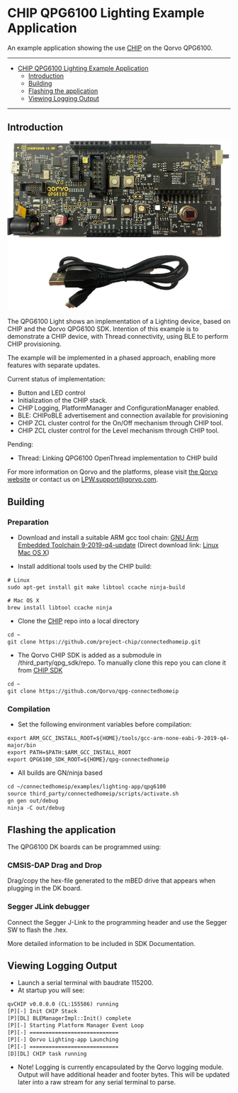 # CHIP QPG6100 Lighting Example Application

An example application showing the use
[CHIP](https://github.com/project-chip/connectedhomeip) on the Qorvo QPG6100.

---

-   [CHIP QPG6100 Lighting Example Application](#chip-qpg6100-lighting-example-application)
    -   [Introduction](#introduction)
    -   [Building](#building)
    -   [Flashing the application](#flashing-the-application)
    -   [Viewing Logging Output](#viewing-logging-output)

---

## Introduction

![QPG6100 DK board](../../platform/qpg6100/doc/QPG6100_DK_Board.jpg)

The QPG6100 Light shows an implementation of a Lighting device, based on CHIP
and the Qorvo QPG6100 SDK. Intention of this example is to demonstrate a CHIP
device, with Thread connectivity, using BLE to perform CHIP provisioning.

The example will be implemented in a phased approach, enabling more features
with separate updates.

Current status of implementation:

-   Button and LED control
-   Initialization of the CHIP stack.
-   CHIP Logging, PlatformManager and ConfigurationManager enabled.
-   BLE: CHIPoBLE advertisement and connection available for provisioning
-   CHIP ZCL cluster control for the On/Off mechanism through CHIP tool.
-   CHIP ZCL cluster control for the Level mechanism through CHIP tool.

Pending:

-   Thread: Linking QPG6100 OpenThread implementation to CHIP build

For more information on Qorvo and the platforms, please visit
[the Qorvo website](http://www.qorvo.com) or contact us on
LPW.support@qorvo.com.

## Building

### Preparation

-   Download and install a suitable ARM gcc tool chain:
    [GNU Arm Embedded Toolchain 9-2019-q4-update](https://developer.arm.com/tools-and-software/open-source-software/developer-tools/gnu-toolchain/gnu-rm/downloads)
    (Direct download link:
    [Linux](https://armkeil.blob.core.windows.net/developer/Files/downloads/gnu-rm/9-2019q4/gcc-arm-none-eabi-9-2019-q4-major-x86_64-linux.tar.bz2)
    [Mac OS X](https://armkeil.blob.core.windows.net/developer/Files/downloads/gnu-rm/9-2019q4/gcc-arm-none-eabi-9-2019-q4-major-mac.tar.bz2))

-   Install additional tools used by the CHIP build:

```
# Linux
sudo apt-get install git make libtool ccache ninja-build
```

```
# Mac OS X
brew install libtool ccache ninja
```

-   Clone the [CHIP](https://github.com/project-chip/connectedhomeip) repo into
    a local directory

```
cd ~
git clone https://github.com/project-chip/connectedhomeip.git
```

-   The Qorvo CHIP SDK is added as a submodule in /third_party/qpg_sdk/repo. To
    manually clone this repo you can clone it from
    [CHIP SDK](https://github.com/Qorvo/qpg-connectedhomeip)

```
cd ~
git clone https://github.com/Qorvo/qpg-connectedhomeip
```

### Compilation

-   Set the following environment variables before compilation:

```
export ARM_GCC_INSTALL_ROOT=${HOME}/tools/gcc-arm-none-eabi-9-2019-q4-major/bin
export PATH=$PATH:$ARM_GCC_INSTALL_ROOT
export QPG6100_SDK_ROOT=${HOME}/qpg-connectedhomeip
```

-   All builds are GN/ninja based

```
cd ~/connectedhomeip/examples/lighting-app/qpg6100
source third_party/connectedhomeip/scripts/activate.sh
gn gen out/debug
ninja -C out/debug
```

## Flashing the application

The QPG6100 DK boards can be programmed using:

### CMSIS-DAP Drag and Drop

Drag/copy the hex-file generated to the mBED drive that appears when plugging in
the DK board.

### Segger JLink debugger

Connect the Segger J-Link to the programming header and use the Segger SW to
flash the .hex.

More detailed information to be included in SDK Documentation.

## Viewing Logging Output

-   Launch a serial terminal with baudrate 115200.
-   At startup you will see:

```
qvCHIP v0.0.0.0 (CL:155586) running
[P][-] Init CHIP Stack
[P][DL] BLEManagerImpl::Init() complete
[P][-] Starting Platform Manager Event Loop
[P][-] ============================
[P][-] Qorvo Lighting-app Launching
[P][-] ============================
[D][DL] CHIP task running
```

-   Note! Logging is currently encapsulated by the Qorvo logging module. Output
    will have additional header and footer bytes. This will be updated later
    into a raw stream for any serial terminal to parse.
